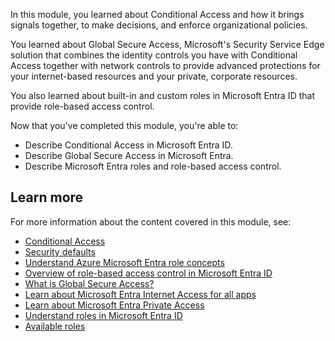 
In this module, you learned about Conditional Access and how it brings signals together, to make decisions, and enforce organizational policies.

You learned about Global Secure Access, Microsoft's Security Service Edge solution that combines the identity controls you have with Conditional Access together with network controls to provide advanced protections for your internet-based resources and your private, corporate resources.

You also learned about built-in and custom roles in Microsoft Entra ID that provide role-based access control.

Now that you've completed this module, you're able to:

- Describe Conditional Access in Microsoft Entra ID.
- Describe Global Secure Access in Microsoft Entra.
- Describe Microsoft Entra roles and role-based access control.

## Learn more

For more information about the content covered in this module, see:

- [Conditional Access](/azure/active-directory/conditional-access/overview)
- [Security defaults](/azure/active-directory/fundamentals/concept-fundamentals-security-defaults)
- [Understand Azure Microsoft Entra role concepts](/azure/active-directory/roles/concept-understand-roles)
- [Overview of role-based access control in Microsoft Entra ID](/azure/active-directory/roles/custom-overview)
- [What is Global Secure Access?](/entra/global-secure-access/overview-what-is-global-secure-access)
- [Learn about Microsoft Entra Internet Access for all apps](/entra/global-secure-access/concept-internet-access)
- [Learn about Microsoft Entra Private Access](/entra/global-secure-access/concept-private-access)
- [Understand roles in Microsoft Entra ID](/azure/active-directory/roles/concept-understand-roles)
- [Available roles](/azure/active-directory/roles/permissions-reference)
